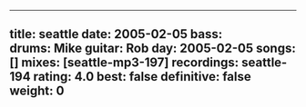 
---
title: seattle
date: 2005-02-05
bass:	
drums:	Mike
guitar:	Rob
day: 2005-02-05
songs: []
mixes: [seattle-mp3-197]
recordings: seattle-194
rating: 4.0
best: false
definitive: false
weight: 0
---
